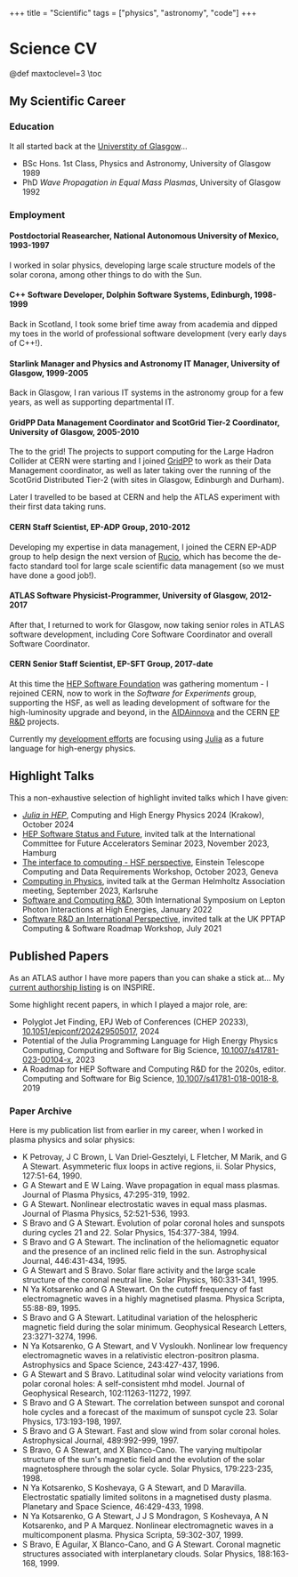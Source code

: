 +++
title = "Scientific"
tags = ["physics", "astronomy", "code"]
+++

# Science CV

@def maxtoclevel=3
\toc

## My Scientific Career

### Education

It all started back at the [Universtity of Glasgow](https://gla.ac.uk)...

- BSc Hons. 1st Class, Physics and Astronomy, University of Glasgow 1989
- PhD *Wave Propagation in Equal Mass Plasmas*, University of Glasgow 1992

### Employment

#### Postdoctorial Reasearcher, National Autonomous University of Mexico, 1993-1997

I worked in solar physics, developing large scale structure models of the solar
corona, among other things to do with the Sun.

#### C++ Software Developer, Dolphin Software Systems, Edinburgh, 1998-1999

Back in Scotland, I took some brief time away from academia and dipped my toes
in the world of professional software development (very early days of C++!).

#### Starlink Manager and Physics and Astronomy IT Manager, University of Glasgow, 1999-2005

Back in Glasgow, I ran various IT systems in the astronomy group for a few
years, as well as supporting departmental IT.

#### GridPP Data Management Coordinator and ScotGrid Tier-2 Coordinator, University of Glasgow, 2005-2010

The to the grid! The projects to support computing for the Large Hadron Collider
at CERN were starting and I joined [GridPP](https://www.gridpp.ac.uk) to work as
their Data Management coordinator, as well as later taking over the running of
the ScotGrid Distributed Tier-2 (with sites in Glasgow, Edinburgh and Durham).

Later I travelled to be based at CERN and help the ATLAS experiment with their
first data taking runs.

#### CERN Staff Scientist, EP-ADP Group, 2010-2012

Developing my expertise in data management, I joined the CERN EP-ADP group to
help design the next version of [Rucio](https://rucio.cern.ch), which has become
the de-facto standard tool for large scale scientific data management (so we
must have done a good job!).

#### ATLAS Software Physicist-Programmer, University of Glasgow, 2012-2017

After that, I returned to work for Glasgow, now taking senior roles in ATLAS
software development, including Core Software Coordinator and overall Software
Coordinator.

#### CERN Senior Staff Scientist, EP-SFT Group, 2017-date

At this time the [HEP Software Foundation](https://hepsoftwarefoundation.org)
was gathering momentum - I rejoined CERN, now to work in the *Software for
Experiments* group, supporting the HSF, as well as leading development of
software for the high-luminosity upgrade and beyond, in the
[AIDAinnova](https://aidainnova.web.cern.ch) and the CERN [EP
R&D](https://ep-rnd.web.cern.ch) projects.

Currently my [development efforts](/julia) are focusing using
[Julia](https://julialang.org) as a future language for high-energy physics.

## Highlight Talks

This a non-exhaustive selection of highlight invited talks which I have given:

- [*Julia in HEP*](https://indico.cern.ch/event/1338689/contributions/6009700/), Computing and High Energy Physics 2024 (Krakow), October 2024
- [HEP Software Status and Future](https://indico.desy.de/event/38293/contributions/152220/), invited talk at the International Committee for Future Accelerators Seminar 2023, November 2023, Hamburg
- [The interface to computing - HSF perspective](https://indico.ego-gw.it/event/590/contributions/5602/attachments/3074/5475/et-workshop-software.pdf), Einstein Telescope Computing and Data Requirements Workshop, October 2023, Geneva
- [Computing in Physics](https://indico.scc.kit.edu/event/3476/contributions/14452/), invited talk at the German Helmholtz Association meeting, September 2023, Karlsruhe
- [Software and Computing R&D](https://indico.cern.ch/event/949705/contributions/4575453/), 30th International Symposium on Lepton Photon Interactions at High Energies, January 2022
- [Software R&D an International Perspective](https://indico.stfc.ac.uk/event/331/#27-sc-rd-an-international-pers), invited talk at the UK PPTAP Computing & Software Roadmap Workshop, July 2021

## Published Papers

As an ATLAS author I have more papers than you can shake a stick at... My [current authorship listing](https://inspirehep.net/authors/1071083) is on INSPIRE.

Some highlight recent papers, in which I played a major role, are:

- Polyglot Jet Finding, EPJ Web of Conferences (CHEP 20233), [10.1051/epjconf/202429505017](https://doi.org/10.1051/epjconf/202429505017), 2024
- Potential of the Julia Programming Language for High Energy Physics Computing, Computing and Software for Big Science, [10.1007/s41781-023-00104-x](https://doi.org/10.1007/s41781-023-00104-x), 2023
- A Roadmap for HEP Software and Computing R&D for the 2020s, editor. Computing and Software for Big Science, [10.1007/s41781-018-0018-8](https://doi.org/10.1007/s41781-018-0018-8), 2019

### Paper Archive

Here is my publication list from earlier in my career, when I worked in plasma physics and solar physics:

- K Petrovay, J C Brown, L Van Driel-Gesztelyi, L Fletcher, M Marik, and G A Stewart. Asymmeteric flux loops in active regions, ii. Solar Physics, 127:51-64, 1990.
- G A Stewart and E W Laing. Wave propagation in equal mass plasmas. Journal of Plasma Physics, 47:295-319, 1992.
- G A Stewart. Nonlinear electrostatic waves in equal mass plasmas. Journal of Plasma Physics, 52:521-536, 1993.
- S Bravo and G A Stewart. Evolution of polar coronal holes and sunspots during cycles 21 and 22. Solar Physics, 154:377-384, 1994.
- S Bravo and G A Stewart. The inclination of the heliomagnetic equator and the presence of an inclined relic field in the sun. Astrophysical Journal, 446:431-434, 1995.
- G A Stewart and S Bravo. Solar flare activity and the large scale structure of the coronal neutral line. Solar Physics, 160:331-341, 1995.
- N Ya Kotsarenko and G A Stewart. On the cutoff frequency of fast electromagnetic waves in a highly magnetised plasma. Physica Scripta, 55:88-89, 1995.
- S Bravo and G A Stewart. Latitudinal variation of the helospheric magnetic field during the solar minimum. Geophysical Research Letters, 23:3271-3274, 1996.
- N Ya Kotsarenko, G A Stewart, and V Vysloukh. Nonlinear low frequency electromagnetic waves in a relativistic electron-positron plasma. Astrophysics and Space Science, 243:427-437, 1996.
- G A Stewart and S Bravo. Latitudinal solar wind velocity variations from polar coronal holes: A self-consistent mhd model. Journal of Geophysical Research, 102:11263-11272, 1997.
- S Bravo and G A Stewart. The correlation between sunspot and coronal hole cycles and a forecast of the maximum of sunspot cycle 23. Solar Physics, 173:193-198, 1997.
- S Bravo and G A Stewart. Fast and slow wind from solar coronal holes. Astrophysical Journal, 489:992-999, 1997.
- S Bravo, G A Stewart, and X Blanco-Cano. The varying multipolar structure of the sun's magnetic field and the evolution of the solar magnetosphere through the solar cycle. Solar Physics, 179:223-235, 1998.
- N Ya Kotsarenko, S Koshevaya, G A Stewart, and D Maravilla. Electrostatic spatially limited solitons in a magnetised dusty plasma. Planetary and Space Science, 46:429-433, 1998.
- N Ya Kotsarenko, G A Stewart, J J S Mondragon, S Koshevaya, A N Kotsarenko, and P A Marquez. Nonlinear electromagnetic waves in a multicomponent plasma. Physica Scripta, 59:302-307, 1999.
- S Bravo, E Aguilar, X Blanco-Cano, and G A Stewart. Coronal magnetic structures associated with interplanetary clouds. Solar Physics, 188:163-168, 1999.
